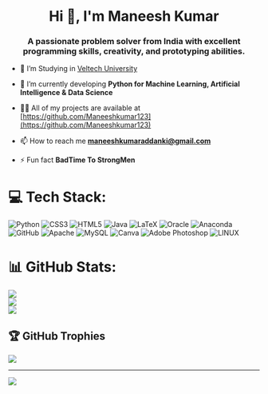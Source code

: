 <h1 align="center">Hi 👋, I'm Maneesh Kumar </h1>
<h3 align="center">A passionate problem solver from India with excellent programming skills, creativity, and prototyping abilities.</h3>

- 🔭 I’m Studying in [Veltech University](https://www.veltech.edu.in/)

- 🌱 I’m currently developing **Python for Machine Learning, Artificial Intelligence & Data Science**

- 👨‍💻 All of my projects are available at [https://github.com/Maneeshkumar123](https://github.com/Maneeshkumar123)

- 📫 How to reach me **maneeshkumaraddanki@gmail.com**


- ⚡ Fun fact **BadTime To StrongMen**

# 💻 Tech Stack:
![Python](https://img.shields.io/badge/python-3670A0?style=for-the-badge&logo=python&logoColor=ffdd54) ![CSS3](https://img.shields.io/badge/css3-%231572B6.svg?style=for-the-badge&logo=css3&logoColor=white) ![HTML5](https://img.shields.io/badge/html5-%23E34F26.svg?style=for-the-badge&logo=html5&logoColor=white) ![Java](https://img.shields.io/badge/java-%23ED8B00.svg?style=for-the-badge&logo=java&logoColor=white) ![LaTeX](https://img.shields.io/badge/latex-%23008080.svg?style=for-the-badge&logo=latex&logoColor=white) ![Oracle](https://img.shields.io/badge/Oracle-F80000?style=for-the-badge&logo=oracle&logoColor=white) ![Anaconda](https://img.shields.io/badge/Anaconda-%2344A833.svg?style=for-the-badge&logo=anaconda&logoColor=white) ![GitHub](https://img.shields.io/badge/GitHub-%23121011.svg?style=for-the-badge&logo=github&logoColor=white) ![Apache](https://img.shields.io/badge/apache-%23D42029.svg?style=for-the-badge&logo=apache&logoColor=white) ![MySQL](https://img.shields.io/badge/mysql-%2300f.svg?style=for-the-badge&logo=mysql&logoColor=white) ![Canva](https://img.shields.io/badge/Canva-%2300C4CC.svg?style=for-the-badge&logo=Canva&logoColor=white) ![Adobe Photoshop](https://img.shields.io/badge/adobephotoshop-%2331A8FF.svg?style=for-the-badge&logo=adobephotoshop&logoColor=white) ![LINUX](https://img.shields.io/badge/Linux-FCC624?style=for-the-badge&logo=linux&logoColor=black)
# 📊 GitHub Stats:
![](https://github-readme-stats.vercel.app/api?username=Maneeshkumar123&theme=dark&hide_border=false&include_all_commits=false&count_private=false)<br/>
![](https://github-readme-streak-stats.herokuapp.com/?user=Maneeshkumar123&theme=dark&hide_border=false)<br/>
![](https://github-readme-stats.vercel.app/api/top-langs/?username=Maneeshkumar123&theme=dark&hide_border=false&include_all_commits=false&count_private=false&layout=compact)

## 🏆 GitHub Trophies
![](https://github-profile-trophy.vercel.app/?username=Maneeshkumar123&theme=radical&no-frame=false&no-bg=true&margin-w=4)


---
[![](https://visitcount.itsvg.in/api?id=SuryaVamsi160703&icon=0&color=0)](https://visitcount.itsvg.in)
